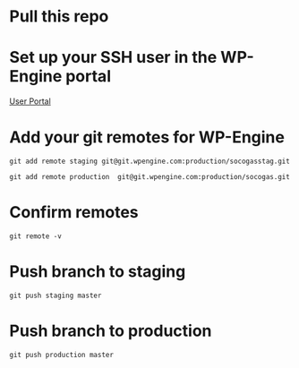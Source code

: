 # Pull this repo

# Set up your SSH user in the WP-Engine portal
[User Portal](http://my.wpengine.com/)

# Add your git remotes for WP-Engine

`git add remote staging	git@git.wpengine.com:production/socogasstag.git`

`git add remote production	git@git.wpengine.com:production/socogas.git`

# Confirm remotes
`git remote -v`

# Push branch to staging
`git push staging master`

# Push branch to production
`git push production master`
